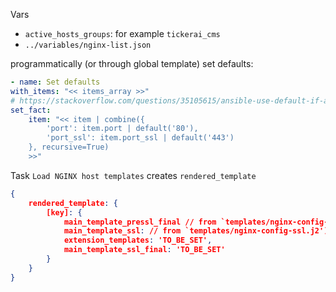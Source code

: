 Vars
+ `active_hosts_groups`: for example `tickerai_cms`
+ `../variables/nginx-list.json`

programmatically (or through global template) set defaults:

```yml
- name: Set defaults
with_items: "<< items_array >>"
# https://stackoverflow.com/questions/35105615/ansible-use-default-if-a-variable-is-not-defined
set_fact:
	item: "<< item | combine({
		'port': item.port | default('80'),
		'port_ssl': item.port_ssl | default('443')
	}, recursive=True)
	>>"
```

Task `Load NGINX host templates` creates `rendered_template`
```json
{
	rendered_template: {
		[key]: {
			main_template_pressl_final // from `templates/nginx-config-pressl.j2`,
			main_template_ssl: // from `templates/nginx-config-ssl.j2')`,
			extension_templates: 'TO_BE_SET',
			main_template_ssl_final: 'TO_BE_SET'
		}
	}
}
```
